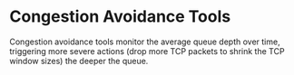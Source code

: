 # Congestion Avoidance Tools

Congestion avoidance tools monitor the average queue depth over time, triggering more severe actions (drop more TCP packets to shrink the TCP window sizes) the deeper the queue.
